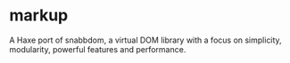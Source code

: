 # markup
A Haxe port of snabbdom, a virtual DOM library with a focus on simplicity, modularity, powerful features and performance.
